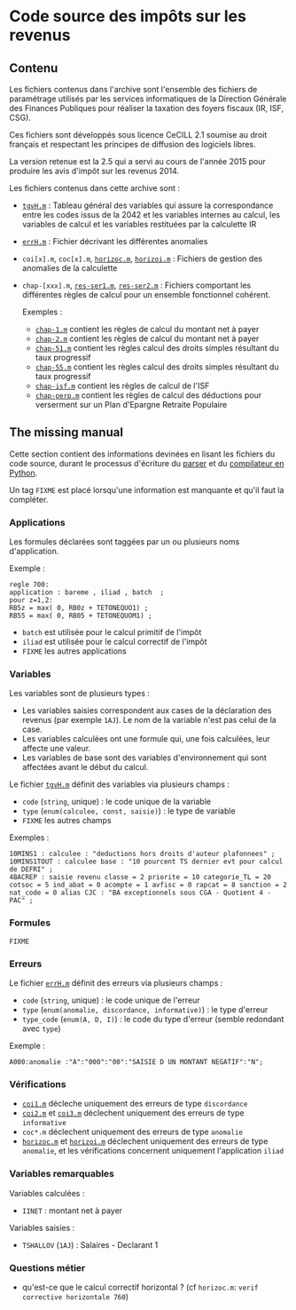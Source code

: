 # Code source des impôts sur les revenus

## Contenu

Les fichiers contenus dans l'archive sont l'ensemble des fichiers de paramétrage utilisés par les services informatiques de la Direction Générale des Finances Publiques pour réaliser la taxation des foyers fiscaux (IR, ISF, CSG).

Ces fichiers sont développés sous licence CeCILL 2.1 soumise au droit français et respectant les principes de diffusion des logiciels libres.

La version retenue est la 2.5 qui a servi au cours de l'année 2015 pour produire les avis d'impôt sur les revenus 2014.

Les fichiers contenus dans cette archive sont :

- [`tgvH.m`](src/tgvH.m) : Tableau général des variables qui assure la correspondance entre les codes issus de la 2042 et les variables internes au calcul, les variables de calcul et les variables restituées par la calculette IR
- [`errH.m`](src/errH.m) : Fichier décrivant les différentes anomalies
- `coi[x].m`, `coc[x].m`, [`horizoc.m`](src/horizoc.m), [`horizoi.m`](src/horizoi.m) : Fichiers de gestion des anomalies de la calculette
- `chap-[xxx].m`, [`res-ser1.m`](src/res-ser1.m), [`res-ser2.m`](src/res-ser2.m) : Fichiers comportant les différentes règles de calcul pour un ensemble fonctionnel cohérent.

  Exemples :
  - [`chap-1.m`](src/chap-1.m) contient les règles de calcul du montant net à payer
  - [`chap-2.m`](src/chap-2.m) contient les règles de calcul du montant net à payer
  - [`chap-51.m`](src/chap-51.m) contient les règles calcul des droits simples résultant du taux progressif
  - [`chap-55.m`](src/chap-55.m) contient les règles calcul des droits simples résultant du taux progressif
  - [`chap-isf.m`](src/chap-isf.m) contient les règles de calcul de l'ISF
  - [`chap-perp.m`](src/chap-perp.m) contient les règles de calcul des déductions pour verserment sur un Plan d'Epargne Retraite Populaire

## The missing manual

Cette section contient des informations devinées en lisant les fichiers du code source, durant le processus d'écriture du [parser](https://git.framasoft.org/openfisca/m-language-parser) et du [compilateur en Python](https://git.framasoft.org/openfisca/calculateur-impots-python).

Un tag `FIXME` est placé lorsqu'une information est manquante et qu'il faut la compléter.

### Applications

Les formules déclarées sont taggées par un ou plusieurs noms d'application.

Exemple :

```impots-m
regle 700:
application : bareme , iliad , batch  ;
pour z=1,2:
RB5z = max( 0, RB0z + TETONEQUO1) ;
RB55 = max( 0, RB05 + TETONEQUOM1) ;
```

- `batch` est utilisée pour le calcul primitif de l'impôt
- `iliad` est utilisée pour le calcul correctif de l'impôt
- `FIXME` les autres applications

### Variables

Les variables sont de plusieurs types :

- Les variables saisies correspondent aux cases de la déclaration des revenus (par exemple `1AJ`).
  Le nom de la variable n'est pas celui de la case.
- Les variables calculées ont une formule qui, une fois calculées, leur affecte une valeur.
- Les variables de base sont des variables d'environnement qui sont affectées avant le début du calcul.

Le fichier [`tgvH.m`](src/tgvH.m) définit des variables via plusieurs champs :

- `code` (`string`, unique) : le code unique de la variable
- `type` (`enum(calculee, const, saisie)`) : le type de variable
- `FIXME` les autres champs

Exemples :

```impots-m
10MINS1 : calculee : "deductions hors droits d'auteur plafonnees" ;
10MINS1TOUT : calculee base : "10 pourcent TS dernier evt pour calcul de DEFRI" ;
4BACREP : saisie revenu classe = 2 priorite = 10 categorie_TL = 20 cotsoc = 5 ind_abat = 0 acompte = 1 avfisc = 0 rapcat = 8 sanction = 2 nat_code = 0 alias CJC : "BA exceptionnels sous CGA - Quotient 4 - PAC" ;
```

### Formules

`FIXME`

### Erreurs

Le fichier [`errH.m`](src/errH.m) définit des erreurs via plusieurs champs :

- `code` (`string`, unique) : le code unique de l'erreur
- `type` (`enum(anomalie, discordance, informative)`) : le type d'erreur
- `type_code` (`enum(A, D, I)`) : le code du type d'erreur (semble redondant avec `type`)


Exemple :

```impots-m
A000:anomalie :"A":"000":"00":"SAISIE D UN MONTANT NEGATIF":"N";
```

### Vérifications

- [`coi1.m`](src/coi1.m) décleche uniquement des erreurs de type `discordance`
- [`coi2.m`](src/coi2.m) et [`coi3.m`](src/coi3.m) déclechent uniquement des erreurs de type `informative`
- `coc*.m` déclechent uniquement des erreurs de type `anomalie`
- [`horizoc.m`](src/horizoc.m) et [`horizoi.m`](src/horizoi.m) déclechent uniquement des erreurs de type `anomalie`, et les vérifications concernent uniquement l'application `iliad`

### Variables remarquables

Variables calculées :

- `IINET` : montant net à payer

Variables saisies :

- `TSHALLOV` (`1AJ`) : Salaires - Declarant 1

### Questions métier

- qu'est-ce que le calcul correctif horizontal ? (cf `horizoc.m`: `verif corrective horizontale 760`)
